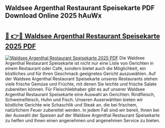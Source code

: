 ## Waldsee Argenthal Restaurant Speisekarte PDF Download Online 2025 hAuWx

# <h2><a href="http://gca52l.nevu.top/?p=Waldsee+Argenthal+Restaurant+Speisekarte">🔗 👉🔴 Waldsee Argenthal Restaurant Speisekarte 2025 PDF</a></h2>

[![Waldsee Argenthal Restaurant Speisekarte 2025 PDF](https://i.imgur.com/dBaPXMq.png)](http://gca52l.nevu.top/?p=Waldsee+Argenthal+Restaurant+Speisekarte)
Die Waldsee Argenthal Restaurant Speisekarte ist nicht nur eine Liste von Gerichten in einem Restaurant oder Café, sondern bietet auch die Möglichkeit, ein köstliches und für Ihren Geschmack geeignetes Gericht auszuwählen. Auf der Waldsee Argenthal Restaurant Speisekarte unseres Restaurants stehen viele frische Gemüse und Früchte, mit denen Sie leichte und frische Salate zubereiten können. Für Fleischliebhaber gibt es auf unserer Waldsee Argenthal Restaurant Speisekarte eine Auswahl an Gerichten: Rindfleisch, Schweinefleisch, Huhn und Fisch. Unseren Auserwählten bieten wir köstliche Gerichte wie Schaschlik und Steak an, die bei frischem, natürlichem Feuer zubereitet werden. In jedem Fall sind wir bereit, Ihnen bei der Auswahl der Speisen auf der Waldsee Argenthal Restaurant Speisekarte zu helfen und Ihnen einen angenehmen und angenehmen Service zu bieten.
